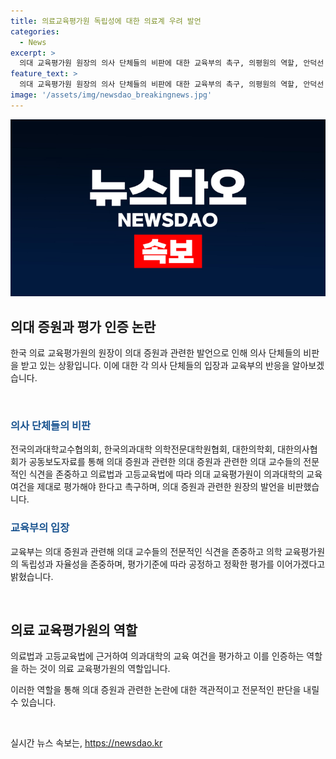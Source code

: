 ```yaml
---
title: 의료교육평가원 독립성에 대한 의료계 우려 발언
categories:
  - News
excerpt: >
  의대 교육평가원 원장의 의사 단체들의 비판에 대한 교육부의 촉구, 의평원의 역할, 안덕선 의학교육평가원장의 발언과 오석환 교육부 차관의 유감 표명 등이 논란이 되고 있습니다. 의대 증원과 관련한 의대 교수들의 전문적인 식견 존중과 인증기관의 독립성 보호를 촉구하는 의사 단체들의 입장과 교육부의 대응이 주목을 끌고 있습니다. 이에 대한 논의가 더욱 확산될 전망입니다.
feature_text: >
  의대 교육평가원 원장의 의사 단체들의 비판에 대한 교육부의 촉구, 의평원의 역할, 안덕선 의학교육평가원장의 발언과 오석환 교육부 차관의 유감 표명 등이 논란이 되고 있습니다. 의대 증원과 관련한 의대 교수들의 전문적인 식견 존중과 인증기관의 독립성 보호를 촉구하는 의사 단체들의 입장과 교육부의 대응이 주목을 끌고 있습니다. 이에 대한 논의가 더욱 확산될 전망입니다.
image: '/assets/img/newsdao_breakingnews.jpg'
---
```


<p><img src="/assets/img/newsdao_breakingnews.jpg" alt="firstkoreanews 속보" /></p>

<h2 data-ke-size="size26">의대 증원과 평가 인증 논란</h2>

<p data-ke-size="size16">한국 의료 교육평가원의 원장이 의대 증원과 관련한 발언으로 인해 의사 단체들의 비판을 받고 있는 상황입니다. 이에 대한 각 의사 단체들의 입장과 교육부의 반응을 알아보겠습니다.</p>

<p><br></p>

<h3><b><span style="color: #1a5490;">의사 단체들의 비판</span></b></h3>

<p data-ke-size="size16">전국의과대학교수협의회, 한국의과대학 의학전문대학원협회, 대한의학회, 대한의사협회가 공동보도자료를 통해 의대 증원과 관련한 의대 증원과 관련한 의대 교수들의 전문적인 식견을 존중하고 의료법과 고등교육법에 따라 의대 교육평가원이 의과대학의 교육 여건을 제대로 평가해야 한다고 촉구하며, 의대 증원과 관련한 원장의 발언을 비판했습니다.</p>

<h3><b><span style="color: #1a5490;">교육부의 입장</span></b></h3>

<p data-ke-size="size16">교육부는 의대 증원과 관련해 의대 교수들의 전문적인 식견을 존중하고 의학 교육평가원의 독립성과 자율성을 존중하며, 평가기준에 따라 공정하고 정확한 평가를 이어가겠다고 밝혔습니다.</p>

<p data-ke-size="size16">&nbsp;</p>

<h2 data-ke-size="size26">의료 교육평가원의 역할</h2>

<p data-ke-size="size16">의료법과 고등교육법에 근거하여 의과대학의 교육 여건을 평가하고 이를 인증하는 역할을 하는 것이 의료 교육평가원의 역할입니다.</p>

<p data-ke-size="size16">이러한 역할을 통해 의대 증원과 관련한 논란에 대한 객관적이고 전문적인 판단을 내릴 수 있습니다.</p>

<p data-ke-size="size16">&nbsp;</p>
실시간 뉴스 속보는, <a href="https://newsdao.kr" rel="dofollow">https://newsdao.kr</a>


